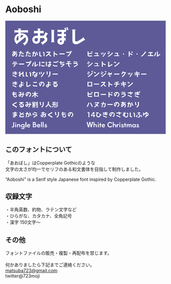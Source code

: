 # Aoboshi

<img src="./Documentation/aoboshi_sample.png" />



<h2>このフォントについて</h2>
「あおぼし」はCopperplate Gothicのような<br />
文字の太さが均一でセリフのある和文書体を目指して制作しました。<br />

“Aoboshi” is a Serif style Japanese font inspired by Copperplate Gothic.

<h2>収録文字</h2>

・半角英数、約物、ラテン文字など<br />
・ひらがな、カタカナ、全角記号<br />
・漢字 150文字〜<br />

<h2>その他</h2>

フォントファイルの販売・複製・再配布を禁じます。<br />
<br />
何かありましたら下記までご連絡ください。<br />
matsuba723@gmail.com<br />
twitter@723moji<br />
